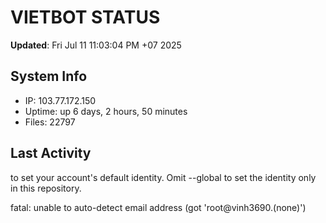 # VIETBOT STATUS
**Updated**: Fri Jul 11 11:03:04 PM +07 2025

## System Info
- IP: 103.77.172.150
- Uptime: up 6 days, 2 hours, 50 minutes
- Files: 22797

## Last Activity

to set your account's default identity.
Omit --global to set the identity only in this repository.

fatal: unable to auto-detect email address (got 'root@vinh3690.(none)')
